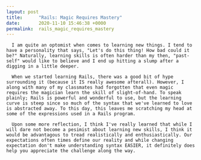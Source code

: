 ```yaml
---
layout: post
title:      "Rails: Magic Requires Mastery"
date:       2020-11-10 15:46:38 +0000
permalink:  rails_magic_requires_mastery
---
```



      I am quite an optomist when comes to learning new things. I tend to have a personality that says, "Let's do this thing! How bad could it be?" Naturally, learning skills is often harder than my then, "past-self" would like to believe and I end up hitting a slump after a digging in a little deeper.

      When we started learning Rails, there was a good bit of hype surrounding it (because it IS really awesome afterall). However, I along with many of my classmates had forgotten that even magic requires the magician learn the skill of slight-of-hand. To speak plainly; Rails is powerful and wonderful to use, but the learning curve is steep since so much of the syntax that we've learned to love is abstracted away. To this day, this leaves me scratching my head at some of the expressions used in a Rails program.

      Upon some more reflection, I think I've really learned that while I will dare not become a pesimist about learning new skills, I think it would be advantagous to tread realistically and enthusiastically. Our expectations often times define our reality and while changing expectation don't make understanding syntax EASIER, it definitely does help you appreciate the challenge along the way. 
